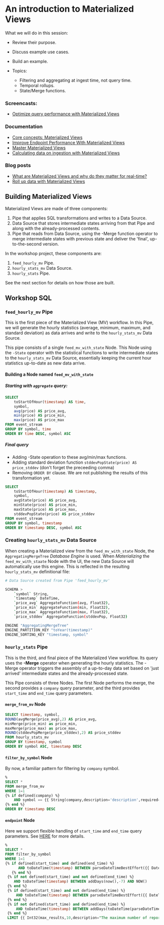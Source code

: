 # An introduction to Materialized Views
  
What we will do in this session:     
  * Review their purpose.  
  * Discuss example use cases.
  * Build an example.

  * Topics:
    * Filtering and aggregating at ingest time, not query time. 
    * Temporal rollups.
    * State/Merge functions. 

### Screencasts:

* [Optimize query performance with Materialized Views](https://youtu.be/inhCgVU4dKY)

### Documentation

* [Core concepts: Materialized Views](https://www.tinybird.co/docs/concepts/materialized-views.html)
* [Improve Endpoint Performance With Materialized Views](https://www.tinybird.co/docs/guides/materialized-views.html)
* [Master Materialized Views](https://www.tinybird.co/docs/guides/master-materialized-views.html)
* [Calculating data on ingestion with Materialized Views](https://www.tinybird.co/docs/guides/materialized-columns.html)

### Blog posts
* [What are Materialized Views and why do they matter for real-time?](https://www.tinybird.co/blog-posts/what-are-materialized-views-and-why-do-they-matter-for-realtime)
* [Roll up data with Materialized Views](https://www.tinybird.co/blog-posts/roll-up-data-with-materialized-views)

## Building Materialized Views

Materialized Views are made of three components:
1) Pipe that applies SQL transformations and writes to a Data Source.
2) Data Source that stores intermediate states arriving from that Pipe and along with the already-processed contents.  
3) Pipe that reads from Data Source, using the -Merge function operator to merge intermediate states with previous state and deliver the 'final', up-to-the-second version. 

In the workshop project, these components are:
1) `feed_hourly_mv` Pipe.
2) `hourly_stats_mv` Data Source.
2) `hourly_stats` Pipe. 

See the next section for details on how those are built. 

## Workshop SQL 

### `feed_hourly_mv` Pipe

This is the first piece of the Materialized View (MV) workflow. In this Pipe, we will generate the hourly statistics (average, minimum, maximum, and standard deviation) as data arrives and write to the `hourly_stats_mv` Data Source. 

This pipe consists of a single `feed_mv_with_state` Node. This Node using the `-State` operator with the statistical functions to write intermediate states to the `hourly_stats_mv` Data Source, essentially keeping the current hour statistics up-to-date as new data arrive.  

#### Building a Node named `feed_mv_with_state`

##### Starting with `aggregate` query:
```sql
SELECT
    toStartOfHour(timestamp) AS time,  
    symbol,
    avg(price) AS price_avg,
    min(price) AS price_min,
    max(price) AS price_max
FROM event_stream
GROUP BY symbol, time
ORDER BY time DESC, symbol ASC    
```
##### Final query

* Adding -State operation to these avg/min/max functions.
* Adding standard deviation function `stddevPopState(price) AS price_stddev` (don't forget the preceeding comma)
* Removing `ORDER BY` clause. We are not publishing the results of this transformation yet.

```sql
SELECT
    toStartOfHour(timestamp) AS timestamp,
    symbol,
    avgState(price) AS price_avg,
    minState(price) AS price_min,
    maxState(price) AS price_max,
    stddevPopState(price) AS price_stddev
FROM event_stream
GROUP BY symbol, timestamp
ORDER BY timestamp DESC, symbol ASC
 ```

### Creating `hourly_stats_mv` Data Source

When creating a Materialized view from the `feed_mv_with_state` Node, the `AggregatingMergeTree` *Database Engine* is used. When *Materializing* the `feed_mv_with_staate` Node with the UI, the new Data Source will automatically use this engine. This is reflected in the resulting `hourly_stats_mv` definitional file:

```bash
# Data Source created from Pipe 'feed_hourly_mv'

SCHEMA >
    `symbol` String,
    `timestamp` DateTime,
    `price_avg` AggregateFunction(avg, Float32),
    `price_min` AggregateFunction(min, Float32),
    `price_max` AggregateFunction(max, Float32),
    `price_stddev` AggregateFunction(stddevPop, Float32)

ENGINE "AggregatingMergeTree"
ENGINE_PARTITION_KEY "toYear(timestamp)"
ENGINE_SORTING_KEY "timestamp, symbol"
```

### `hourly_stats` Pipe

This is the third, and final piece of the Materialized View workflow.  Its query uses the **-Merge** operator when generating the hourly statistics. The -Merge operator triggers the assembly of a up-to-day data set based on 'just arrived' intermediate states and the already-processed state. 

This Pipe consists of three Nodes. The first Node performs the merge, the second provides a `company` query parameter, and the third provides `start_time` and `end_time` query parameters. 

####  `merge_from_mv` Node

```sql
SELECT timestamp, symbol, 
ROUND(avgMerge(price_avg),2) AS price_avg,
minMerge(price_min) as price_min,
maxMerge(price_max) as price_max,
ROUND(stddevPopMerge(price_stddev),2) AS price_stddev
FROM hourly_stats_mv
GROUP BY timestamp, symbol 
ORDER BY symbol ASC, timestamp DESC

```

####  `filter_by_symbol` Node

By now, a familiar pattern for filtering by `company` symbol.

```sql
%
SELECT * 
FROM merge_from_mv
WHERE 1=1
{% if defined(company) %}               
    AND symbol == {{ String(company,description='description',required=False)}}
{% end %}    
ORDER BY timestamp DESC

```

####  `endpoint` Node

Here we support flexible handling of `start_time` and `end_time` query parameters. See [HERE](https://github.com/tinybirdco/zero-to-tinybird/blob/main/content/query-patterns.md#providing-flexible-query-parameters) for more details.


```sql
%
SELECT * 
FROM filter_by_symbol
WHERE 1=1 
{% if defined(start_time) and defined(end_time) %}
      AND toDateTime(timestamp) BETWEEN parseDateTimeBestEffort({{ DateTime(start_time, description="'YYYY-MM-DD HH:mm:ss'. UTC. Optional and defaults to 7 days ago. Defines the start of the period of interest. ") }}) AND parseDateTimeBestEffort({{ DateTime(end_time, description="'YYYY-MM-DD HH:mm:ss'. UTC. Optional and defaults to time of request. Defines the end of the period of interest.") }})
   {% end %}
 {% if not defined(start_time) and not defined(end_time) %}
    AND toDateTime(timestamp) BETWEEN addDays(now(),-7) AND NOW()
 {% end %}
 {% if defined(start_time) and not defined(end_time) %}
     AND toDateTime(timestamp) BETWEEN parseDateTimeBestEffort({{ DateTime(start_time) }}) AND now()
 {% end %}
 {% if not defined(start_time) and defined(end_time) %}
     AND toDateTime(timestamp) BETWEEN addDays(toDateTime(parseDateTimeBestEffort({{DateTime(end_time)}})),-7) AND parseDateTimeBestEffort({{ DateTime(end_time) }})
 {% end %}
 LIMIT {{ Int32(max_results,10,description="The maximum number of reports to return per response.") }}

```
